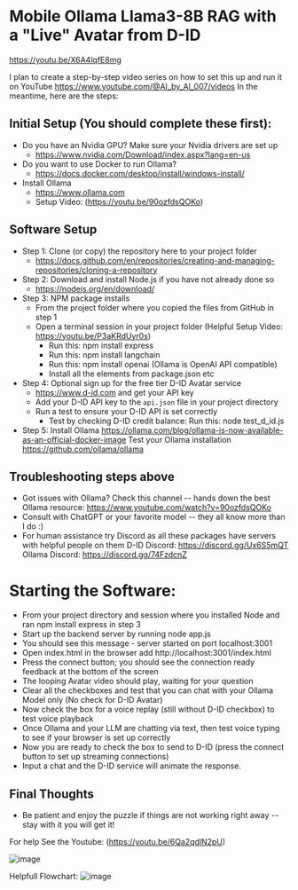 # Mobile Ollama Llama3-8B RAG with a "Live" Avatar from D-ID 

https://youtu.be/X6A4lqfE8mg

I plan to create a step-by-step video series on how to set this up and run it on YouTube
https://www.youtube.com/@AI_by_AI_007/videos In the meantime, here are the steps:

## Initial Setup (You should complete these first):
* Do you have an Nvidia GPU? Make sure your Nvidia drivers are set up
   * https://www.nvidia.com/Download/index.aspx?lang=en-us
* Do you want to use Docker to run Ollama?  
   * https://docs.docker.com/desktop/install/windows-install/
* Install Ollama
   * https://www.ollama.com
   * Setup Video: (https://youtu.be/90ozfdsQOKo)

## Software Setup 
* Step 1:  Clone (or copy) the repository here to your project folder
    * https://docs.github.com/en/repositories/creating-and-managing-repositories/cloning-a-repository
* Step 2:  Download and install Node.js if you have not already done so
    * https://nodejs.org/en/download/
* Step 3:  NPM package installs
   * From the project folder where you copied the files from GitHub in step 1
   * Open a terminal session in your project folder (Helpful Setup Video:  https://youtu.be/P3aKRdUyr0s)
        * Run this: npm install express
        * Run this: npm install langchain
        * Run this: npm install openai (Ollama is OpenAI API compatible)
        * Install all the elements from package.json etc
* Step 4:  Optional sign up for the free tier D-ID Avatar service
    * https://www.d-id.com and get your API key
    * Add your D-ID API key to the `api.json` file in your project directory 
    * Run a test to ensure your D-ID API is set correctly
        * Test by checking D-ID credit balance:  Run this: node test_d_id.js
* Step 5:  Install Ollama https://ollama.com/blog/ollama-is-now-available-as-an-official-docker-image Test your Ollama installation https://github.com/ollama/ollama

## Troubleshooting steps above 
* Got issues with Ollama? Check this channel -- hands down the best Ollama resource: https://www.youtube.com/watch?v=90ozfdsQOKo
* Consult with ChatGPT or your favorite model -- they all know more than I do :)
* For human assistance try Discord as all these packages have servers with helpful people on them
        D-ID Discord: https://discord.gg/Ux6S5mQT
        Ollama Discord: https://discord.gg/74FzdcnZ
  
# Starting the Software:
* From your project directory and session where you installed Node and ran npm install express in step 3
* Start up the backend server by running node app.js
* You should see this message - server started on port localhost:3001
* Open index.html in the browser add http://localhost:3001/index.html
* Press the connect button; you should see the connection ready feedback at the bottom of the screen
* The looping Avatar video should play, waiting for your question
* Clear all the checkboxes and test that you can chat with your Ollama Model only (No check for D-ID Avatar)
* Now check the box for a voice replay (still without D-ID checkbox) to test voice playback
* Once Ollama and your LLM are chatting via text, then test voice typing to see if your browser is set up correctly
* Now you are ready to check the box to send to D-ID (press the connect button to set up streaming connections)
* Input a chat and the D-ID service will animate the response.

## Final Thoughts
* Be patient and enjoy the puzzle if things are not working right away -- stay with it you will get it!


For help See the Youtube:  (https://youtu.be/6Qa2qdlN2pU)

![image](https://github.com/jjmlovesgit/Mobile-Ollama-Llama3-Rag-with-Live-Agent-Example/assets/47751509/b2de3607-75c5-42fe-83a6-caaebee775c5)



Helpfull Flowchart:
![image](https://github.com/jjmlovesgit/OllamaDID/assets/47751509/ac9a52fd-06d2-49ce-bb4d-2f6d8ff204b5)
